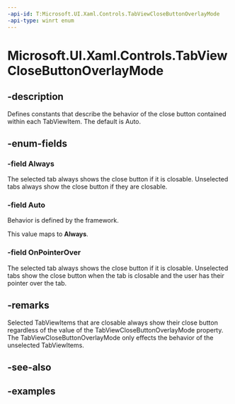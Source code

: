 ```yaml
---
-api-id: T:Microsoft.UI.Xaml.Controls.TabViewCloseButtonOverlayMode
-api-type: winrt enum
---
```


# Microsoft.UI.Xaml.Controls.TabViewCloseButtonOverlayMode

<!--
public enum TabViewCloseButtonOverlayMode
-->


## -description

Defines constants that describe the behavior of the close button contained within each TabViewItem. The default is Auto.

## -enum-fields

### -field Always

The selected tab always shows the close button if it is closable. Unselected tabs always show the close button if they are closable.

### -field Auto

Behavior is defined by the framework.

This value maps to **Always**.

### -field OnPointerOver

The selected tab always shows the close button if it is closable. Unselected tabs show the close button when the tab is closable and the user has their pointer over the tab. 

## -remarks

Selected TabViewItems that are closable always show their close button regardless of the value of the TabViewCloseButtonOverlayMode property. The TabViewCloseButtonOverlayMode only effects the behavior of the unselected TabViewItems. 

## -see-also

## -examples


